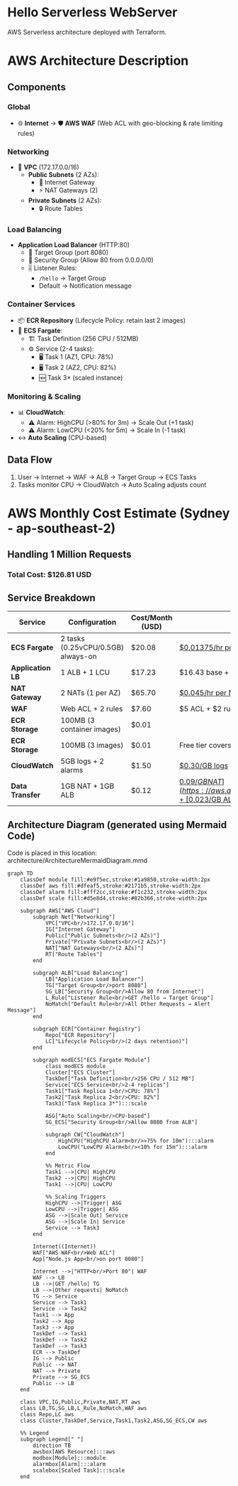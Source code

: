 # Hello Serverless WebServer
AWS Serverless architecture deployed with Terraform.

# AWS Architecture Description

## Components

### Global
- 🌐 **Internet** → 🛡️ **AWS WAF** (Web ACL with geo-blocking & rate limiting rules)

### Networking
- 🏢 **VPC** (172.17.0.0/16)
  - **Public Subnets** (2 AZs):
    - 🚪 Internet Gateway
    - ⚡ NAT Gateways (2)
  - **Private Subnets** (2 AZs):
    - 🔒 Route Tables

### Load Balancing
- **Application Load Balancer** (HTTP:80)
  - 🎯 Target Group (port 8080)
  - 🔐 Security Group (Allow 80 from 0.0.0.0/0)
  - 🎚️ Listener Rules:
    - `/hello` → Target Group
    -  Default → Notification message

### Container Services
- 📦 **ECR Repository** (Lifecycle Policy: retain last 2 images)
- 🚢 **ECS Fargate**:
  - 🏗️ Task Definition (256 CPU / 512MB)
  - ⚙️ Service (2-4 tasks):
    - 🖥️ Task 1 (AZ1, CPU: 78%)
    - 🖥️ Task 2 (AZ2, CPU: 82%)
    - 🆕 Task 3* (scaled instance)

### Monitoring & Scaling
- 📊 **CloudWatch**:
  - ⚠️ Alarm: HighCPU (>80% for 3m) → Scale Out (+1 task)
  - ⚠️ Alarm: LowCPU (<20% for 5m) → Scale In (-1 task)
- ↔️ **Auto Scaling** (CPU-based)

## Data Flow
1. User → Internet → WAF → ALB → Target Group → ECS Tasks
2. Tasks monitor CPU → CloudWatch → Auto Scaling adjusts count


# AWS Monthly Cost Estimate (Sydney - ap-southeast-2)
## Handling 1 Million Requests

### Total Cost: **$126.81 USD**

## Service Breakdown

| Service                | Configuration                          | Cost/Month (USD) | Notes |
|------------------------|----------------------------------------|------------|-------|
| **ECS Fargate**        | 2 tasks (0.25vCPU/0.5GB) always-on    | $20.08     | [$0.01375/hr per task](https://aws.amazon.com/fargate/pricing/) |
| **Application LB**     | 1 ALB + 1 LCU                         | $17.23     | $16.43 base + $0.80 requests |
| **NAT Gateway**        | 2 NATs (1 per AZ)                     | $65.70     | [$0.045/hr per NAT](https://aws.amazon.com/vpc/pricing/) |
| **WAF**                | Web ACL + 2 rules                     | $7.60      | $5 ACL + $2 rules + $0.60 requests |
| **ECR Storage**      | 100MB (3 container images)            | $0.01              |
| **ECR Storage**        | 100MB (3 images)                      | $0.01      | Free tier covers 500MB |
| **CloudWatch**         | 5GB logs + 2 alarms                   | $1.50      | [$0.30/GB logs](https://aws.amazon.com/cloudwatch/pricing/) + $0.60 alarms |
| **Data Transfer**      | 1GB NAT + 1GB ALB                     | $0.12      | [$0.09/GB NAT](https://aws.amazon.com/vpc/pricing/) + [$0.023/GB ALB](https://aws.amazon.com/elasticloadbalancing/pricing/) |

## Architecture Diagram  (generated using Mermaid Code)
Code is placed in this location: architecture/ArchitectureMermaidDiagram.mmd

```mermaid
graph TD
    classDef module fill:#e9f5ec,stroke:#1a9850,stroke-width:2px
    classDef aws fill:#dfeaf5,stroke:#2171b5,stroke-width:2px
    classDef alarm fill:#fff2cc,stroke:#f1c232,stroke-width:2px
    classDef scale fill:#d5e8d4,stroke:#82b366,stroke-width:2px

    subgraph AWS["AWS Cloud"]
        subgraph Net["Networking"]
            VPC["VPC<br/>172.17.0.0/16"]
            IG["Internet Gateway"]
            Public["Public Subnets<br/>(2 AZs)"]
            Private["Private Subnets<br/>(2 AZs)"]
            NAT["NAT Gateways<br/>(2 AZs)"]
            RT["Route Tables"]
        end

        subgraph ALB["Load Balancing"]
            LB["Application Load Balancer"]
            TG["Target Group<br/>port 8080"]
            SG_LB["Security Group<br/>Allow 80 from Internet"]
            L_Rule["Listener Rule<br/>GET /hello → Target Group"]
            NoMatch["Default Rule<br/>All Other Requests → Alert Message"]
        end

        subgraph ECR["Container Registry"]
            Repo["ECR Repository"]
            LC["Lifecycle Policy<br/>(2 days retention)"]
        end

        subgraph modECS["ECS Fargate Module"]
            class modECS module
            Cluster["ECS Cluster"]
            TaskDef["Task Definition<br/>256 CPU / 512 MB"]
            Service["ECS Service<br/>2-4 replicas"]
            Task1["Task Replica 1<br/>CPU: 78%"]
            Task2["Task Replica 2<br/>CPU: 82%"]
            Task3("Task Replica 3*"):::scale
            
            ASG["Auto Scaling<br/>CPU-based"]
            SG_ECS["Security Group<br/>Allow 8080 from ALB"]
            
            subgraph CW["CloudWatch"]
                HighCPU("HighCPU Alarm<br/>>75% for 10m"):::alarm
                LowCPU("LowCPU Alarm<br/><10% for 15m"):::alarm
            end
            
            %% Metric Flow
            Task1 -->|CPU| HighCPU
            Task2 -->|CPU| HighCPU
            Task1 -->|CPU| LowCPU
            
            %% Scaling Triggers
            HighCPU -->|Trigger| ASG
            LowCPU -->|Trigger| ASG
            ASG -->|Scale Out| Service
            ASG -->|Scale In| Service
            Service --> Task3
        end
        
        Internet((Internet))
        WAF["AWS WAF<br/>Web ACL"]
        App["Node.js App<br/>on port 8080"]
        
        Internet -->|"HTTP<br/>Port 80"| WAF
        WAF --> LB
        LB -->|GET /hello| TG
        LB -->|Other requests| NoMatch
        TG --> Service
        Service --> Task1
        Service --> Task2
        Task1 --> App
        Task2 --> App
        Task3 --> App
        TaskDef --> Task1
        TaskDef --> Task2
        TaskDef --> Task3
        ECR --> TaskDef
        IG --> Public
        Public --> NAT
        NAT --> Private
        Private --> SG_ECS
        Public --> LB
    end

    class VPC,IG,Public,Private,NAT,RT aws
    class LB,TG,SG_LB,L_Rule,NoMatch,WAF aws
    class Repo,LC aws
    class Cluster,TaskDef,Service,Task1,Task2,ASG,SG_ECS,CW aws
    
    %% Legend
    subgraph Legend[" "]
        direction TB
        awsbox[AWS Resource]:::aws
        modbox[Module]:::module
        alarmbox[Alarm]:::alarm
        scalebox[Scaled Task]:::scale
    end
